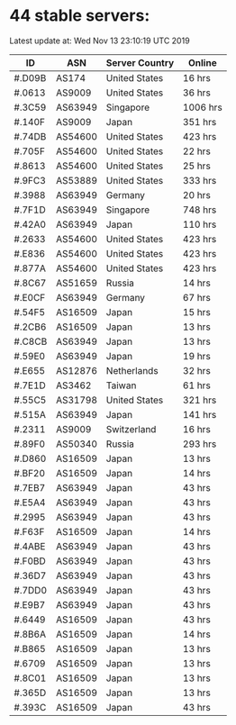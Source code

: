 # 44 stable servers:

Latest update at: Wed Nov 13 23:10:19 UTC 2019

| ID | ASN | Server Country | Online |
| -- | --- | -------------- | ------ |
| #.D09B | AS174 | United States | 16 hrs |
| #.0613 | AS9009 | United States | 36 hrs |
| #.3C59 | AS63949 | Singapore | 1006 hrs |
| #.140F | AS9009 | Japan | 351 hrs |
| #.74DB | AS54600 | United States | 423 hrs |
| #.705F | AS54600 | United States | 22 hrs |
| #.8613 | AS54600 | United States | 25 hrs |
| #.9FC3 | AS53889 | United States | 333 hrs |
| #.3988 | AS63949 | Germany | 20 hrs |
| #.7F1D | AS63949 | Singapore | 748 hrs |
| #.42A0 | AS63949 | Japan | 110 hrs |
| #.2633 | AS54600 | United States | 423 hrs |
| #.E836 | AS54600 | United States | 423 hrs |
| #.877A | AS54600 | United States | 423 hrs |
| #.8C67 | AS51659 | Russia | 14 hrs |
| #.E0CF | AS63949 | Germany | 67 hrs |
| #.54F5 | AS16509 | Japan | 15 hrs |
| #.2CB6 | AS16509 | Japan | 13 hrs |
| #.C8CB | AS63949 | Japan | 13 hrs |
| #.59E0 | AS63949 | Japan | 19 hrs |
| #.E655 | AS12876 | Netherlands | 32 hrs |
| #.7E1D | AS3462 | Taiwan | 61 hrs |
| #.55C5 | AS31798 | United States | 321 hrs |
| #.515A | AS63949 | Japan | 141 hrs |
| #.2311 | AS9009 | Switzerland | 16 hrs |
| #.89F0 | AS50340 | Russia | 293 hrs |
| #.D860 | AS16509 | Japan | 13 hrs |
| #.BF20 | AS16509 | Japan | 14 hrs |
| #.7EB7 | AS63949 | Japan | 43 hrs |
| #.E5A4 | AS63949 | Japan | 43 hrs |
| #.2995 | AS63949 | Japan | 43 hrs |
| #.F63F | AS16509 | Japan | 14 hrs |
| #.4ABE | AS63949 | Japan | 43 hrs |
| #.F0BD | AS63949 | Japan | 43 hrs |
| #.36D7 | AS63949 | Japan | 43 hrs |
| #.7DD0 | AS63949 | Japan | 43 hrs |
| #.E9B7 | AS63949 | Japan | 43 hrs |
| #.6449 | AS16509 | Japan | 43 hrs |
| #.8B6A | AS16509 | Japan | 14 hrs |
| #.B865 | AS16509 | Japan | 13 hrs |
| #.6709 | AS16509 | Japan | 13 hrs |
| #.8C01 | AS16509 | Japan | 13 hrs |
| #.365D | AS16509 | Japan | 13 hrs |
| #.393C | AS16509 | Japan | 43 hrs |

